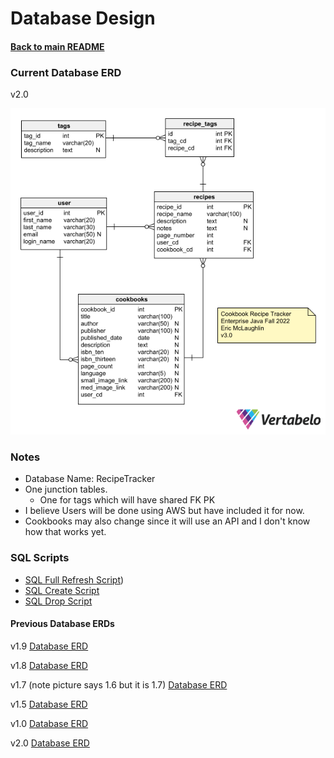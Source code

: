 # Database Design
#### [Back to main README](../README.md)

### Current Database ERD
v2.0

![Database ERD](LayoutPictures/DatabaseERDv3.0.png)

### Notes
* Database Name: RecipeTracker
* One junction tables.  
  * One for tags which will have shared FK PK
* I believe Users will be done using AWS but have included it for now.
* Cookbooks may also change since it will use an API and I don't know how that works yet.

### SQL Scripts
* [SQL Full Refresh Script](SqlScripts/Databasev3.0FullRefresh.sql)) 
* [SQL Create Script](SqlScripts/Databasev3.0Create.sql)
* [SQL Drop Script](SqlScripts/Databasev3.0Drop.sql)

#### Previous Database ERDs
v1.9 [Database ERD](LayoutPictures/DatabaseERDv1.9.png)

v1.8 [Database ERD](LayoutPictures/DatabaseERDv1.8.png)

v1.7 (note picture says 1.6 but it is 1.7) [Database ERD](LayoutPictures/DatabaseERDv1.7.png)

v1.5 [Database ERD](LayoutPictures/DatabaseERDv1.5.png)

v1.0 [Database ERD](LayoutPictures/Database%20ERD%20v1.0.png)

v2.0 [Database ERD](LayoutPictures/DatabaseERDv2.0.png)